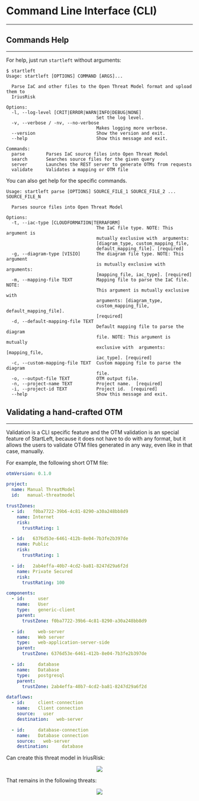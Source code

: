 # Command Line Interface (CLI)

---

## Commands Help

---
For help, just run `startleft` without arguments:

```
$ startleft
Usage: startleft [OPTIONS] COMMAND [ARGS]...

  Parse IaC and other files to the Open Threat Model format and upload them to
  IriusRisk

Options:
  -l, --log-level [CRIT|ERROR|WARN|INFO|DEBUG|NONE]
                                  Set the log level.
  -v, --verbose / -nv, --no-verbose
                                  Makes logging more verbose.
  --version                       Show the version and exit.
  --help                          Show this message and exit.

Commands:
  parse        Parses IaC source files into Open Threat Model
  search       Searches source files for the given query
  server       Launches the REST server to generate OTMs from requests
  validate     Validates a mapping or OTM file
```

You can also get help for the specific commands.

```
Usage: startleft parse [OPTIONS] SOURCE_FILE_1 SOURCE_FILE_2 ... SOURCE_FILE_N

  Parses source files into Open Threat Model

Options:
  -t, --iac-type [CLOUDFORMATION|TERRAFORM]
                                  The IaC file type. NOTE: This argument is
                                  mutually exclusive with  arguments:
                                  [diagram_type, custom_mapping_file,
                                  default_mapping_file]. [required]
  -g, --diagram-type [VISIO]      The diagram file type. NOTE: This argument
                                  is mutually exclusive with  arguments:
                                  [mapping_file, iac_type]. [required]
  -m, --mapping-file TEXT         Mapping file to parse the IaC file. NOTE:
                                  This argument is mutually exclusive with
                                  arguments: [diagram_type,
                                  custom_mapping_file, default_mapping_file].
                                  [required]
  -d, --default-mapping-file TEXT
                                  Default mapping file to parse the diagram
                                  file. NOTE: This argument is mutually
                                  exclusive with  arguments: [mapping_file,
                                  iac_type]. [required]
  -c, --custom-mapping-file TEXT  Custom mapping file to parse the diagram
                                  file.
  -o, --output-file TEXT          OTM output file.
  -n, --project-name TEXT         Project name.  [required]
  -i, --project-id TEXT           Project id.  [required]
  --help                          Show this message and exit.

```

## Validating a hand-crafted OTM

---

Validation is a CLI specific feature and the OTM validation is an special feature of StartLeft, because it does not 
have to do with any format, but it allows the users to validate OTM files generated in any way, even like in that 
case, manually.  

For example, the following short OTM file:

```yaml
otmVersion: 0.1.0

project:
  name: Manual ThreatModel
  id:   manual-threatmodel

trustZones:
  - id:   f0ba7722-39b6-4c81-8290-a30a248bb8d9
    name: Internet
    risk:
      trustRating: 1

  - id:   6376d53e-6461-412b-8e04-7b3fe2b397de
    name: Public
    risk:
      trustRating: 1

  - id:   2ab4effa-40b7-4cd2-ba81-8247d29a6f2d
    name: Private Secured
    risk:
      trustRating: 100

components:
  - id:     user
    name:   User
    type:   generic-client
    parent:
      trustZone: f0ba7722-39b6-4c81-8290-a30a248bb8d9

  - id:     web-server
    name:   Web server
    type:   web-application-server-side
    parent:
      trustZone: 6376d53e-6461-412b-8e04-7b3fe2b397de

  - id:     database
    name:   Database
    type:   postgresql
    parent:
      trustZone: 2ab4effa-40b7-4cd2-ba81-8247d29a6f2d

dataflows:
  - id:     client-connection
    name:   Client connection
    source:   user
    destination:   web-server

  - id:     database-connection
    name:   Database connection
    source:   web-server
    destination:     database
```

Can create this threat model in IriusRisk:

<p align="center"><img src="https://user-images.githubusercontent.com/78788891/154970903-61442af4-6792-4cd1-8dad-70fb347f5f4d.png"></p>

That remains in the following threats:
<p align="center"><img src="https://user-images.githubusercontent.com/78788891/154971033-5480f0b7-0d2f-4f53-83ef-b29c569fec86.png"></p>
